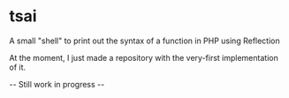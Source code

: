 # tsai
A small "shell" to print out the syntax of a function in PHP using Reflection

At the moment, I just made a repository with the very-first implementation of it.

-- Still work in progress -- 
